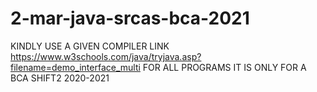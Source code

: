 # 2-mar-java-srcas-bca-2021
KINDLY USE A GIVEN COMPILER LINK
https://www.w3schools.com/java/tryjava.asp?filename=demo_interface_multi
FOR ALL PROGRAMS
IT IS ONLY FOR A BCA SHIFT2 2020-2021
